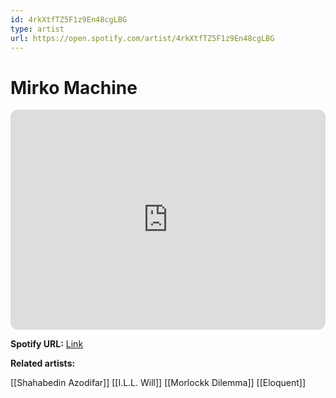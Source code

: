 ```yaml
---
id: 4rkXtfTZ5F1z9En48cgLBG
type: artist
url: https://open.spotify.com/artist/4rkXtfTZ5F1z9En48cgLBG
---
```

# Mirko Machine

<iframe style="border-radius:12px" src="https://open.spotify.com/embed/artist/4rkXtfTZ5F1z9En48cgLBG" width="100%" height="352" frameBorder="0" allowfullscreen="" allow="autoplay; clipboard-write; encrypted-media; fullscreen; picture-in-picture" loading="lazy"></iframe>

**Spotify URL:** [Link](https://open.spotify.com/artist/4rkXtfTZ5F1z9En48cgLBG)

**Related artists:**

[[Shahabedin Azodifar]]
[[I.L.L. Will]]
[[Morlockk Dilemma]]
[[Eloquent]]
